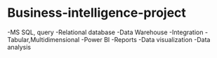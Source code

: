 # Business-intelligence-project

-MS SQL, query
-Relational database
-Data Warehouse
-Integration
-Tabular,Multidimensional
-Power BI
-Reports
-Data visualization
-Data analysis
